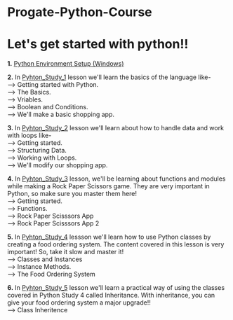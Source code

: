 # Progate-Python-Course

# Let's get started with python!!

**1.** [Python Environment Setup (Windows)](https://progate.com/docs/python-env-win)

**2.** In [Pyhton_Study_1](https://github.com/kishanrajput23/Progate-Python-Course/tree/main/pyhton_study_1) lesson we'll learn the basics of the language like-\
--> Getting started with Python.\
--> The Basics.\
--> Vriables.\
--> Boolean and Conditions.\
--> We'll make a basic shopping app.

**3.** In [Pyhton_Study_2](https://github.com/kishanrajput23/Progate-Python-Course/tree/main/python_study_2) lesson we'll learn about how to handle data and work with loops like-\
--> Getting started.\
--> Structuring Data.\
--> Working with Loops.\
--> We'll modify our shopping app.

**4.** In [Pyhton_Study_3](https://github.com/kishanrajput23/Progate-Python-Course/tree/main/python_study_3) lesson, we'll be learning about functions and modules while making a Rock Paper Scissors game.
They are very important in Python, so make sure you master them here!\
--> Getting started.\
--> Functions.\
--> Rock Paper Scisssors App\
--> Rock Paper Scisssors App 2

**5.** In [Pyhton_Study_4](https://github.com/kishanrajput23/Progate-Python-Course/tree/main/python_study_4) lessson we'll learn how to use Python classes by creating a food ordering system.
The content covered in this lesson is very important! So, take it slow and master it!\
--> Classes and Instances\
--> Instance Methods.\
--> The Food Ordering System

**6.** In [Pyhton_Study_5](https://github.com/kishanrajput23/Progate-Python-Course/tree/main/python_study_5) lesson we'll learn a practical way of using the classes covered in Python Study 4 called Inheritance.
With inheritance, you can give your food ordering system a major upgrade!!\
--> Class Inheritence

